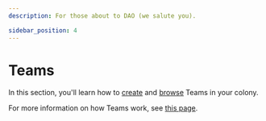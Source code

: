 ```yaml
---
description: For those about to DAO (we salute you).

sidebar_position: 4
---
```


# Teams

In this section, you'll learn how to [create](create-team.md) and [browse](browse-teams.md) Teams in your colony.

For more information on how Teams work, see [this page](../../learn/dao-builders-toolkit/teams.md). 
